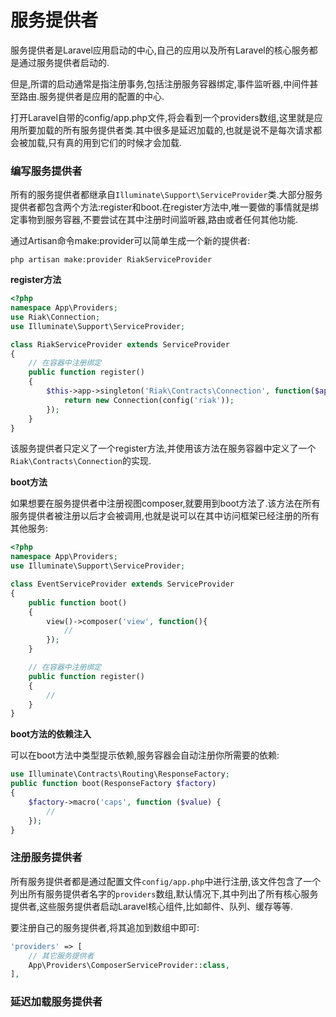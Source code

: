 # 服务提供者

服务提供者是Laravel应用启动的中心,自己的应用以及所有Laravel的核心服务都是通过服务提供者启动的.

但是,所谓的启动通常是指注册事务,包括注册服务容器绑定,事件监听器,中间件甚至路由.服务提供者是应用的配置的中心.

打开Laravel自带的config\/app.php文件,将会看到一个providers数组,这里就是应用所要加载的所有服务提供者类.其中很多是延迟加载的,也就是说不是每次请求都会被加载,只有真的用到它们的时候才会加载.

### 编写服务提供者

所有的服务提供者都继承自`Illuminate\Support\ServiceProvider`类.大部分服务提供者都包含两个方法:register和boot.在register方法中,唯一要做的事情就是绑定事物到服务容器,不要尝试在其中注册时间监听器,路由或者任何其他功能.

通过Artisan命令make:provider可以简单生成一个新的提供者:

```
php artisan make:provider RiakServiceProvider
```

**register方法**

```php
<?php
namespace App\Providers;
use Riak\Connection;
use Illuminate\Support\ServiceProvider;

class RiakServiceProvider extends ServiceProvider
{
    // 在容器中注册绑定
    public function register()
    {
        $this->app->singleton('Riak\Contracts\Connection', function($app){
            return new Connection(config('riak'));
        });
    }
}
```

该服务提供者只定义了一个register方法,并使用该方法在服务容器中定义了一个`Riak\Contracts\Connection`的实现.

**boot方法**

如果想要在服务提供者中注册视图composer,就要用到boot方法了.该方法在所有服务提供者被注册以后才会被调用,也就是说可以在其中访问框架已经注册的所有其他服务:

```php
<?php
namespace App\Providers;
use Illuminate\Support\ServiceProvider;

class EventServiceProvider extends ServiceProvider
{
    public function boot()
    {
        view()->composer('view', function(){
            //
        });
    }

    // 在容器中注册绑定
    public function register()
    {
        //
    }
}
```

**boot方法的依赖注入**

可以在boot方法中类型提示依赖,服务容器会自动注册你所需要的依赖:

```php
use Illuminate\Contracts\Routing\ResponseFactory;
public function boot(ResponseFactory $factory) 
{
    $factory->macro('caps', function ($value) {
        //
    });
}
```

### 注册服务提供者

所有服务提供者都是通过配置文件`config/app.php`中进行注册,该文件包含了一个列出所有服务提供者名字的`providers`数组,默认情况下,其中列出了所有核心服务提供者,这些服务提供者启动Laravel核心组件,比如邮件、队列、缓存等等.

要注册自己的服务提供者,将其追加到数组中即可:

```php
'providers' => [
    // 其它服务提供者
    App\Providers\ComposerServiceProvider::class,
],
```

### 延迟加载服务提供者



